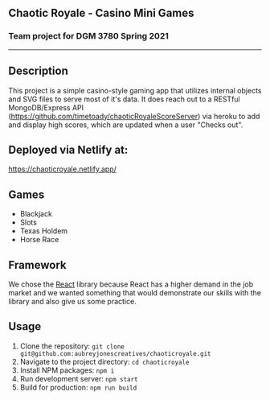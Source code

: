 ## Chaotic Royale - Casino Mini Games
### Team project for DGM 3780 Spring 2021
---

## Description

This project is a simple casino-style gaming app that utilizes internal objects and SVG files to serve most of it's data. It does reach out to a RESTful MongoDB/Express API (https://github.com/timetoady/chaoticRoyaleScoreServer) via heroku to add and display high scores, which are updated when a user "Checks out".

## Deployed via Netlify at:

https://chaoticroyale.netlify.app/

## Games

* Blackjack
* Slots
* Texas Holdem
* Horse Race

## Framework

We chose the [React](https://reactjs.org) library because React has a higher demand in the job market and we wanted something that would demonstrate our skills with the library and also give us some practice.

## Usage

1. Clone the repository:  `git clone git@github.com:aubreyjonescreatives/chaoticroyale.git`
2. Navigate to the project directory: `cd chaoticroyale`
3. Install NPM packages: `npm i`
4. Run development server: `npm start`
5. Build for production: `npm run build`

